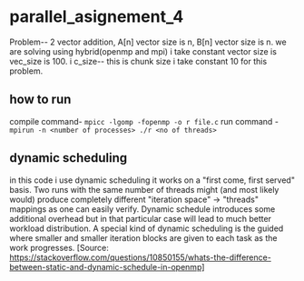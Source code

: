 # parallel_asignement_4

Problem-- 2 vector addition, A[n] vector size is n, B[n] vector size is n.
we are solving using hybrid(openmp and mpi)
i take constant vector size is vec_size is 100.
i c_size-- this is chunk size i take constant 10 for this problem.

## how to run
compile command- `mpicc -lgomp -fopenmp -o r file.c` 
run command - `mpirun -n <number of processes> ./r <no of threads>`

## dynamic scheduling
in this code i use dynamic scheduling it works on a "first come, first served" basis. Two runs with the same number of threads might (and most likely would) produce completely different "iteration space" -> "threads" mappings as one can easily verify. Dynamic schedule introduces some additional overhead but in that particular case will lead to much better workload distribution. A special kind of dynamic scheduling is the guided where smaller and smaller iteration blocks are given to each task as the work progresses. [Source: https://stackoverflow.com/questions/10850155/whats-the-difference-between-static-and-dynamic-schedule-in-openmp]




